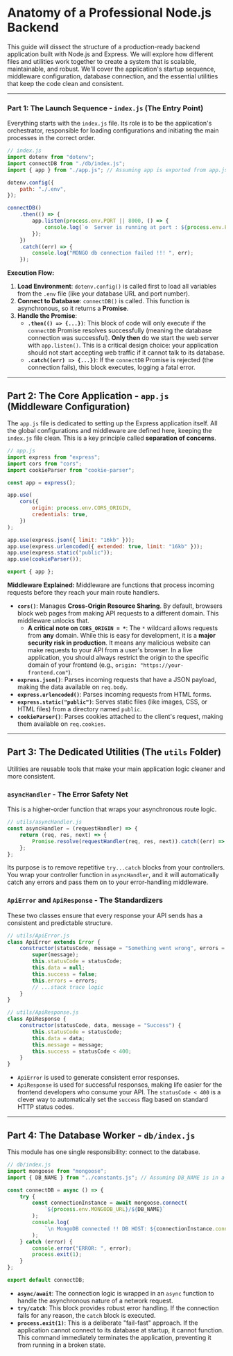 # **Anatomy of a Professional Node.js Backend**

This guide will dissect the structure of a production-ready backend application built with Node.js and Express. We will explore how different files and utilities work together to create a system that is scalable, maintainable, and robust. We'll cover the application's startup sequence, middleware configuration, database connection, and the essential utilities that keep the code clean and consistent.

-----

### **Part 1: The Launch Sequence - `index.js` (The Entry Point)**

Everything starts with the `index.js` file. Its role is to be the application's orchestrator, responsible for loading configurations and initiating the main processes in the correct order.

```javascript
// index.js
import dotenv from "dotenv";
import connectDB from "./db/index.js";
import { app } from "./app.js"; // Assuming app is exported from app.js

dotenv.config({
    path: "./.env",
});

connectDB()
    .then(() => {
        app.listen(process.env.PORT || 8000, () => {
            console.log(`⚙️  Server is running at port : ${process.env.PORT}`);
        });
    })
    .catch((err) => {
        console.log("MONGO db connection failed !!! ", err);
    });
```

**Execution Flow:**

1.  **Load Environment**: `dotenv.config()` is called first to load all variables from the `.env` file (like your database URL and port number).
2.  **Connect to Database**: `connectDB()` is called. This function is asynchronous, so it returns a **Promise**.
3.  **Handle the Promise**:
      * **`.then(() => {...})`**: This block of code will only execute if the `connectDB` Promise resolves successfully (meaning the database connection was successful). **Only then** do we start the web server with `app.listen()`. This is a critical design choice: your application should not start accepting web traffic if it cannot talk to its database.
      * **`.catch((err) => {...})`**: If the `connectDB` Promise is rejected (the connection fails), this block executes, logging a fatal error.

-----

## **Part 2: The Core Application - `app.js` (Middleware Configuration)**

The `app.js` file is dedicated to setting up the Express application itself. All the global configurations and middleware are defined here, keeping the `index.js` file clean. This is a key principle called **separation of concerns**.

```javascript
// app.js
import express from "express";
import cors from "cors";
import cookieParser from "cookie-parser";

const app = express();

app.use(
    cors({
        origin: process.env.CORS_ORIGIN,
        credentials: true,
    })
);

app.use(express.json({ limit: "16kb" }));
app.use(express.urlencoded({ extended: true, limit: "16kb" }));
app.use(express.static("public"));
app.use(cookieParser());

export { app };
```

**Middleware Explained:**
Middleware are functions that process incoming requests before they reach your main route handlers.

  * **`cors()`**: Manages **Cross-Origin Resource Sharing**. By default, browsers block web pages from making API requests to a different domain. This middleware unlocks that.
      * **A critical note on `CORS_ORIGIN = *`**: The `*` wildcard allows requests from **any** domain. While this is easy for development, it is a **major security risk in production**. It means any malicious website can make requests to your API from a user's browser. In a live application, you should always restrict the origin to the specific domain of your frontend (e.g., `origin: "https://your-frontend.com"`).
  * **`express.json()`**: Parses incoming requests that have a JSON payload, making the data available on `req.body`.
  * **`express.urlencoded()`**: Parses incoming requests from HTML forms.
  * **`express.static("public")`**: Serves static files (like images, CSS, or HTML files) from a directory named `public`.
  * **`cookieParser()`**: Parses cookies attached to the client's request, making them available on `req.cookies`.

-----

## **Part 3: The Dedicated Utilities (The `utils` Folder)**

Utilities are reusable tools that make your main application logic cleaner and more consistent.

### **`asyncHandler` - The Error Safety Net**

This is a higher-order function that wraps your asynchronous route logic.

```javascript
// utils/asyncHandler.js
const asyncHandler = (requestHandler) => {
    return (req, res, next) => {
        Promise.resolve(requestHandler(req, res, next)).catch((err) => next(err));
    };
};
```

Its purpose is to remove repetitive `try...catch` blocks from your controllers. You wrap your controller function in `asyncHandler`, and it will automatically catch any errors and pass them on to your error-handling middleware.

### **`ApiError` and `ApiResponse` - The Standardizers**

These two classes ensure that every response your API sends has a consistent and predictable structure.

```javascript
// utils/ApiError.js
class ApiError extends Error {
    constructor(statusCode, message = "Something went wrong", errors = [], stack = "") {
        super(message);
        this.statusCode = statusCode;
        this.data = null;
        this.success = false;
        this.errors = errors;
        // ...stack trace logic
    }
}
```

```javascript
// utils/ApiResponse.js
class ApiResponse {
    constructor(statusCode, data, message = "Success") {
        this.statusCode = statusCode;
        this.data = data;
        this.message = message;
        this.success = statusCode < 400;
    }
}
```

  * `ApiError` is used to generate consistent error responses.
  * `ApiResponse` is used for successful responses, making life easier for the frontend developers who consume your API. The `statusCode < 400` is a clever way to automatically set the `success` flag based on standard HTTP status codes.

-----

## **Part 4: The Database Worker - `db/index.js`**

This module has one single responsibility: connect to the database.

```javascript
// db/index.js
import mongoose from "mongoose";
import { DB_NAME } from "../constants.js"; // Assuming DB_NAME is in a constants file

const connectDB = async () => {
    try {
        const connectionInstance = await mongoose.connect(
            `${process.env.MONGODB_URL}/${DB_NAME}`
        );
        console.log(
            `\n MongoDB connected !! DB HOST: ${connectionInstance.connection.host}`
        );
    } catch (error) {
        console.error("ERROR: ", error);
        process.exit(1);
    }
};

export default connectDB;
```

  * **`async/await`**: The connection logic is wrapped in an `async` function to handle the asynchronous nature of a network request.
  * **`try/catch`**: This block provides robust error handling. If the connection fails for any reason, the `catch` block is executed.
  * **`process.exit(1)`**: This is a deliberate "fail-fast" approach. If the application cannot connect to its database at startup, it cannot function. This command immediately terminates the application, preventing it from running in a broken state.
